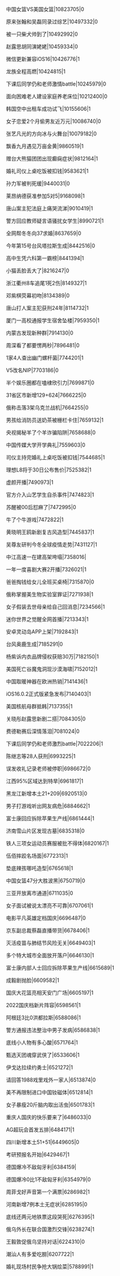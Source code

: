 中国女篮VS美国女篮|10823705|0

原来张翰和吴磊同录过综艺|10497332|0

被一只柴犬帅到了|10492992|0

赵露思胡同演姥姥|10459334|0

微信更新兼容iOS16|10426776|1

龙族全程高燃|10424815|1

下课后同学仍和老师激情battle|10245979|0

面向困难老人建设家庭养老床位|10212400|0

韩国空中出租车成功试飞|10155606|1

女子恋爱2个月偷男友近万元|10086740|0

张艺凡光的方向冰与火舞台|10079182|0

飘香九月遇见万亩金黄|9860519|1

赠台大熊猫团团出现癫痫症状|9812164|1

婚礼司仪上桌吃饭被扣钱|9583621|1

孙力军被判死缓|9440031|0

莱昂纳德获准参加5对5|9168098|1

唐山案主犯法庭上痛哭流涕|9010419|1

警方回应教师疑言语骚扰女学生|8990721|1

全网帮冬冬向37求婚|8637659|0

今年第15号台风塔拉斯生成|8442516|0

高中生凭六科第一霸榜|8441394|1

小猫丢脸丢大了|8216247|0

浙江衢州8车追尾1死2伤|8149327|1

邓紫棋荧幕初吻|8134389|0

唐山打人案主犯获刑24年|8114732|1

厦门一高校通报学生宿舍坠楼|7959350|1

内蒙古发现新种群|7914130|0

周深看了都要愣两秒|7896481|0

1家4人查出幽门螺杆菌|7744201|1

V5改名NIP|7703186|0

半个娱乐圈都在嗑棣欣引力|7699871|0

31省区市新增129+624|7666225|0

俄称击落3架乌克兰战机|7664255|0

男孩给消防员送奶茶被栅栏卡住|7659132|1

央视揭秘羊了个羊诈骗陷阱|7658688|0

中国传媒大学开学典礼|7559603|0

司仪主持完婚礼上桌吃饭被扣钱|7544685|1

理想L8将于30日公布售价|7525382|1

虚颜开播|7490973|1

官方介入山艺学生自杀事件|7474823|1

苏醒被00后怼麻了|7472995|0

牛了个牛游戏|7472822|1

黄晓明王鸥新剧复古风造型|7445837|1

吴尊友研判今冬全球疫情走势|7431127|1

中江高速一在建高架垮塌|7358016|

一年一度喜剧大赛2开播|7326021|1

爸爸掏钱给女儿全班买桌椅|7315870|0

俄称掌握美生物实验室罪证|7271938|1

女子假装去世母亲给自己回消息|7234566|1

迷你世界之觉醒全网首播|7213343|1

安卓灵动岛APP上架|7192843|1

台风奥鹿生成|7185291|0

杨紫诉内衣品牌侵权获赔30万|7182150|1

美国死亡谷魔鬼洞现沙漠海啸|7152012|1

中国取暖神器在欧洲热销|7141436|1

iOS16.0.2正式版紧急发布|7140403|1

美国核航母群抵韩|7137355|1

关晓彤赵露思新剧二搭|7084305|0

费德勒赛后深情落泪|7081024|0

下课后同学仍和老师激烈battle|7022206|1

陈继志等28人获刑|6993225|1

误发收礼记录老师被停职|6986672|0

江西95%区域达到特旱|6961817|1

黑龙江新增本土21+209|6920513|0

男子打游戏听出网友病危|6884662|1

富士康回应拆除苹果生产线|6861444|1

济南雪山片区发现古墓|6835318|0

铁人三项女运动员赛服被批不得体|6820167|1

伍佰摔跤名场面|6772313|1

垫底辣孩哪吒造型|6765618|1

中国女篮47分大胜波黑|6750719|0

三亚开放离市通道|6711035|0

女子面试被说太漂亮不可靠|6707061|1

电影平凡英雄定档国庆|6696487|0

京东副总裁蔡磊直播带货|6678406|1

灭活疫苗与肺结节风险无关|6649403|1

多个特大城市全面放开落户|6646130|1

富士康内部人士回应拆除苹果生产线|6615689|1

成毅剧抛脸|6609582|1

国庆大花篮亮相天安门广场|6605197|1

2022国庆档新片阵容|6598561|1

阿根廷3比0洪都拉斯|6588086|1

警方通报违法整治中男子发病|6586838|1

底线小人物有多心酸|6571764|1

甄选天团魂穿武侠了|6533606|1

伊戈达拉续约勇士|6521272|1

请回答1988戏里戏外一家人|6513874|0

美不再限制进口中国钕磁体|6512814|1

女子暴瘦20斤脑内取出活虫|6501783|1

重庆人国庆的快乐要来了|6486033|0

AG超玩会首发五排|6484171|1

四川新增本土51+51|6449605|0

考研预报名开始|6429467|1

德国爆冷不敌匈牙利|6384159|

德国爆冷0比1不敌匈牙利|6354979|0

周菲戈好声音第一个满票|6286982|1

河南新增7例本土无症状|6285195|0

底线还两元地铁票这段哭死|6276395|1

俄乌外长在联合国激烈交锋|6238274|1

王毅敦促俄乌坚持对话|6224310|0

潮汕人有多爱吃朥|6207722|1

婚礼现场村民争抢大锅烩菜|5788991|1

